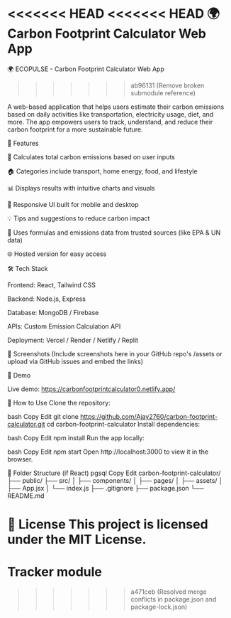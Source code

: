 <<<<<<< HEAD
<<<<<<< HEAD
🌍 Carbon Footprint Calculator Web App
=======
🌍 ECOPULSE - Carbon Footprint Calculator Web App
>>>>>>> ab96131 (Remove broken submodule reference)

A web-based application that helps users estimate their carbon emissions based on daily activities like transportation, electricity usage, diet, and more. The app empowers users to track, understand, and reduce their carbon footprint for a more sustainable future.

🚀 Features

🔢 Calculates total carbon emissions based on user inputs

🏠 Categories include transport, home energy, food, and lifestyle

📊 Displays results with intuitive charts and visuals

📱 Responsive UI built for mobile and desktop

💡 Tips and suggestions to reduce carbon impact

🧠 Uses formulas and emissions data from trusted sources (like EPA & UN data)

🌐 Hosted version for easy access

🛠️ Tech Stack

Frontend: React, Tailwind CSS

Backend: Node.js, Express

Database: MongoDB / Firebase

APIs: Custom Emission Calculation API

Deployment: Vercel / Render / Netlify / Replit

📸 Screenshots
(Include screenshots here in your GitHub repo's /assets or upload via GitHub issues and embed the links)

🧪 Demo

Live demo: https://carbonfootprintcalculator0.netlify.app/

🧾 How to Use
Clone the repository:

bash
Copy
Edit
git clone https://github.com/Ajay2760/carbon-footprint-calculator.git
cd carbon-footprint-calculator
Install dependencies:

bash
Copy
Edit
npm install
Run the app locally:

bash
Copy
Edit
npm start
Open http://localhost:3000 to view it in the browser.

📂 Folder Structure (if React)
pgsql
Copy
Edit
carbon-footprint-calculator/
├── public/
├── src/
│ ├── components/
│ ├── pages/
│ ├── assets/
│ ├── App.jsx
│ └── index.js
├── .gitignore
├── package.json
└── README.md

📄 License
This project is licensed under the MIT License.
=======
# Tracker module
>>>>>>> a471ceb (Resolved merge conflicts in package.json and package-lock.json)
